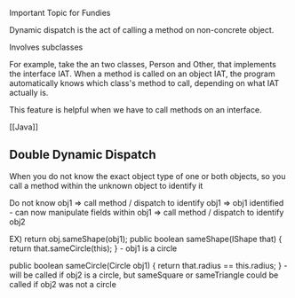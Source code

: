 Important Topic for Fundies

Dynamic dispatch is the act of calling a method on non-concrete object.

Involves subclasses

For example, take the an two classes, Person and Other, that implements the interface IAT. When a method is called on an object IAT, the program automatically knows which class's method to call, depending on what IAT actually is.

This feature is helpful when we have to call methods on an interface.

[[Java]]

## Double Dynamic Dispatch
When you do not know the exact object type of one or both objects, so you call a method within the unknown object to identify it

Do not know obj1 => call method / dispatch to identify obj1 => obj1 identified - can now manipulate fields within obj1 => call method / dispatch to identify obj2

EX) 
return obj.sameShape(obj1);
public boolean sameShape(IShape that) { return that.sameCircle(this); } - obj1 is a circle

public boolean sameCircle(Circle obj1) { return that.radius == this.radius; } - will be called if obj2 is a circle, but sameSquare or sameTriangle could be called if obj2 was not a circle
